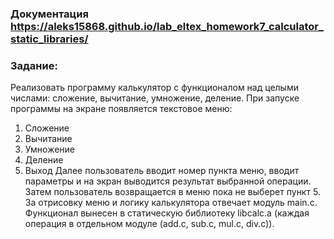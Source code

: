 ### Документация https://aleks15868.github.io/lab_eltex_homework7_calculator_static_libraries/
### Задание:
Реализовать программу калькулятор с функционалом над целыми числами:
сложение, вычитание, умножение, деление. При запуске программы на экране
появляется текстовое меню:
1) Сложение
2) Вычитание
3) Умножение
4) Деление
5) Выход
Далее пользователь вводит номер пункта меню, вводит параметры и на экран
выводится результат выбранной операции. Затем пользователь возвращается в
меню пока не выберет пункт 5.
За отрисовку меню и логику калькулятора отвечает модуль main.c. Функционал
вынесен в статическую библиотеку libcalc.a (каждая операция в отдельном
модуле (add.c, sub.c, mul.c, div.c)). 
